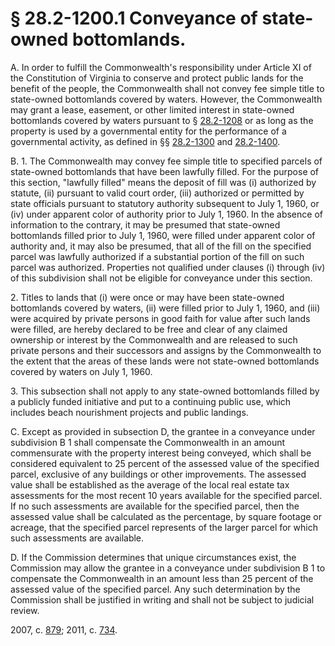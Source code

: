 # § 28.2-1200.1 Conveyance of state-owned bottomlands.

<p>A. In order to fulfill the Commonwealth's responsibility under Article XI of the Constitution of Virginia to conserve and protect public lands for the benefit of the people, the Commonwealth shall not convey fee simple title to state-owned bottomlands covered by waters. However, the Commonwealth may grant a lease, easement, or other limited interest in state-owned bottomlands covered by waters pursuant to § <a href='http://law.lis.virginia.gov/vacode/28.2-1208/'>28.2-1208</a> or as long as the property is used by a governmental entity for the performance of a governmental activity, as defined in §§ <a href='http://law.lis.virginia.gov/vacode/28.2-1300/'>28.2-1300</a> and <a href='http://law.lis.virginia.gov/vacode/28.2-1400/'>28.2-1400</a>.</p><p>B. 1. The Commonwealth may convey fee simple title to specified parcels of state-owned bottomlands that have been lawfully filled. For the purpose of this section, "lawfully filled" means the deposit of fill was (i) authorized by statute, (ii) pursuant to valid court order, (iii) authorized or permitted by state officials pursuant to statutory authority subsequent to July 1, 1960, or (iv) under apparent color of authority prior to July 1, 1960. In the absence of information to the contrary, it may be presumed that state-owned bottomlands filled prior to July 1, 1960, were filled under apparent color of authority and, it may also be presumed, that all of the fill on the specified parcel was lawfully authorized if a substantial portion of the fill on such parcel was authorized. Properties not qualified under clauses (i) through (iv) of this subdivision shall not be eligible for conveyance under this section.</p><p>2. Titles to lands that (i) were once or may have been state-owned bottomlands covered by waters, (ii) were filled prior to July 1, 1960, and (iii) were acquired by private persons in good faith for value after such lands were filled, are hereby declared to be free and clear of any claimed ownership or interest by the Commonwealth and are released to such private persons and their successors and assigns by the Commonwealth to the extent that the areas of these lands were not state-owned bottomlands covered by waters on July 1, 1960.</p><p>3. This subsection shall not apply to any state-owned bottomlands filled by a publicly funded initiative and put to a continuing public use, which includes beach nourishment projects and public landings.</p><p>C. Except as provided in subsection D, the grantee in a conveyance under subdivision B 1 shall compensate the Commonwealth in an amount commensurate with the property interest being conveyed, which shall be considered equivalent to 25 percent of the assessed value of the specified parcel, exclusive of any buildings or other improvements. The assessed value shall be established as the average of the local real estate tax assessments for the most recent 10 years available for the specified parcel. If no such assessments are available for the specified parcel, then the assessed value shall be calculated as the percentage, by square footage or acreage, that the specified parcel represents of the larger parcel for which such assessments are available.</p><p>D. If the Commission determines that unique circumstances exist, the Commission may allow the grantee in a conveyance under subdivision B 1 to compensate the Commonwealth in an amount less than 25 percent of the assessed value of the specified parcel. Any such determination by the Commission shall be justified in writing and shall not be subject to judicial review.</p><p>2007, c. <a href='http://lis.virginia.gov/cgi-bin/legp604.exe?071+ful+CHAP0879'>879</a>; 2011, c. <a href='http://lis.virginia.gov/cgi-bin/legp604.exe?111+ful+CHAP0734'>734</a>.</p>